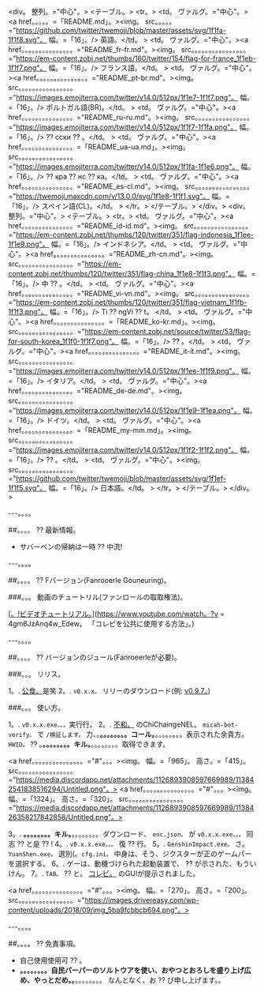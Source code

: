 <p 整列。="中心"。>
  <a href。。。。。="#"。。><img。 幅。=「360」。 高さ。=「360」。 src。。。。。="https://media.discordapp.net/attachments/1033549666769449002/1107009612210765955/matches.png"。></a>
  <a href。。。。。="#"。。><img。 幅。=「650」。 高さ。=「213」。 src。。。。。="https://media.discordapp.net/attachments/1126893908597669989/1147375262980382790/image.png"。></a>
</p>

<p 整列。="中心"。>
	<a href。。。。。="https://github.com/Korepi/keyauth-cpp-library/releases"。><img。 src。。。。。="https://img.shields.io/github/downloads/Korepi/keyauth-cpp-library/total.svg。?style = for-the-badge。&color = darkcyan」。></a>
	<a href。。。。。=「https://github.com/Korepi/Korepi/graphs/contributors」。><img。 src。。。。。="https://img.shields.io/github/contributors/Korepi/Korepi。?style = for-the-badge。&color = darkcyan」。></a>
</p>

<div。 整列。="中心"。>
<テーブル。>
  <tr。>
    <td。 ヴァルグ。="中心"。><a href。。。。。=「README.md」。><img。 src。。。。。="https://github.com/twitter/twemoji/blob/master/assets/svg/1f1fa-1f1f8.svg"。 幅。=「16」。/> 英語。</td。 >
    <td。 ヴァルグ。="中心"。><a href。。。。。。。。。。。。。。。="README_fr-fr.md"。><img。 src。。。。。。。。。。。。。。。。="https://em-content.zobj.net/thumbs/160/twitter/154/flag-for-france_1f1eb-1f1f7.png"。 幅。=「16」。/> フランス語。</td。 >
    <td。 ヴァルグ。="中心"。><a href。。。。。。。。。。。。。。。="README_pt-br.md"。><img。 src。。。。。。。。。。。。。。。。="https://images.emojiterra.com/twitter/v14.0/512px/1f1e7-1f1f7.png"。 幅。=「16」。/> ポルトガル語(BR)。</td。 >
    <td。 ヴァルグ。="中心"。><a href。。。。。。。。。。。。。。。="README_ru-ru.md"。><img。 src。。。。。。。。。。。。。。。。="https://images.emojiterra.com/twitter/v14.0/512px/1f1f7-1f1fa.png"。 幅。=「16」。/> ⁇ сски ⁇ 。</a></td。 >
    <td。 ヴァルグ。="中心"。><a href。。。。。。。。。。。。。。。=「README_ua-ua.md」。><img。 src。。。。。。。。。。。。。。。。="https://images.emojiterra.com/twitter/v14.0/512px/1f1fa-1f1e6.png"。 幅。=「16」。/> ⁇ кра ⁇ нс ⁇ ка。</a></td。 >
    <td。 ヴァルグ。="中心"。><a href。。。。。。。。。。。。。。。="README_es-cl.md"。><img。 src。。。。。。。。。。。。。。。。="https://twemoji.maxcdn.com/v/13.0.0/svg/1f1e8-1f1f1.svg"。 幅。=「16」。/> スペイン語(CL)。</td。 >
  </tr。>
</テーブル。>
</div。>
<div。 整列。="中心"。>
<テーブル。>
  <tr。>
    <td。 ヴァルグ。="中心"。><a href。。。。。。。。。。。。。。。="README_id-id.md"。><img。 src。。。。。。。。。。。。。。。。="https://em-content.zobj.net/thumbs/120/twitter/351/flag-indonesia_1f1ee-1f1e9.png"。 幅。=「16」。/> インドネシア。</td。 >
    <td。 ヴァルグ。="中心"。><a href。。。。。。。。。。。。。。。="README_zh-cn.md"。><img。 src。。。。。。。。。。。。。。。。="https://em-content.zobj.net/thumbs/120/twitter/351/flag-china_1f1e8-1f1f3.png"。 幅。=「16」。/> 中 ⁇ 。</a></td。 > 
    <td。 ヴァルグ。="中心"。><a href。。。。。。。。。。。。。。。="README_vi-vn.md"。><img。 src。。。。。。。。。。。。。。。。="https://em-content.zobj.net/thumbs/120/twitter/351/flag-vietnam_1f1fb-1f1f3.png"。 幅。=「16」。/> Ti ⁇ ngVi ⁇ t。 </a></td。 >
	<td。 ヴァルグ。="中心"。><a href。。。。。。。。。。。。。。。=「README_ko-kr.md」。><img。 src。。。。。。。。。。。。。。。。="https://em-content.zobj.net/source/twitter/53/flag-for-south-korea_1f1f0-1f1f7.png"。 幅。=「16」。/> ⁇ 。</td。 >
    <td。 ヴァルグ。="中心"。><a href。。。。。。。。。。。。。。。="README_it-it.md"。><img。 src。。。。。。。。。。。。。。。。="https://images.emojiterra.com/twitter/v14.0/512px/1f1ee-1f1f9.png"。 幅。=「16」。/> イタリア。</a></td。 >
    <td。 ヴァルグ。="中心"。><a href。。。。。。。。。。。。。。。="README_de-de.md"。><img。 src。。。。。。。。。。。。。。。。="https://images.emojiterra.com/twitter/v14.0/512px/1f1e9-1f1ea.png"。 幅。=「16」。/> ドイツ。</a></td。 >
    <td。 ヴァルグ。="中心"。><a href。。。。。。。。。。。。。。。=「README_my-mm.md」。><img。 src。。。。。。。。。。。。。。。。="https://images.emojiterra.com/twitter/v14.0/512px/1f1f2-1f1f2.png"。 幅。=「16」。/> ⁇ 。</a></td。 >
    <td。 ヴァルグ。="中心"。><img。 src。。。。。。。。。。。。。。。。="https://github.com/twitter/twemoji/blob/master/assets/svg/1f1ef-1f1f5.svg"。 幅。=「16」。/> 日本語。</a></td。 >
  </tr。>
</テーブル。>
</div。 >
	    
---。。。。

##。。。。 ⁇ 最新情報。

- サバーベンの帰納は一時 ⁇ 中流!

---。。。。

##。。。。 ⁇ Fバージョン(Fanrooerle Gouneuring)。

###。。。 動画のチュートリル(ファンロールの取取権法)。

[[。!ビデオチュートリアル。](https://srhscollaborationsuite.weebly.com/uploads/3/8/4/0/38407301/watch-deaddrop-video-button-img_1_orig.png。)](https://www.youtube.com/watch。?v = 4gm6JzAnq4w_Edew。 「コレピを公共に使用する方法」。)

---。。。。

##。。。。 ⁇ バージョンのジュール(Fanroeerleが必要)。

###。。。 リリス。

1。. [公食。](https://github.com/Cotton-Buds/calculator/releases。)是笑
2。. `v0.x.x。` リリーのダウンロード(例: [v0.9.7。](https://github.com/Cotton-Buds/calculator/releases/tag/v0.9.7。))

###。。。 使い方。

1。. `v0.x.x.exe。。。`実行行。
2。. [不和。]() のChiChaingeNEL。 `micah-bot-verify。` で `/検証します。` 力、。**。。。。。。。。コール。**。。。。。。。。表示された余貴方。 `HWID。` ⁇ 。**。。。。。。。。キル。**。。。。。。。。取得できます。

<a href。。。。。。。。。。。。。。。="#"。。。><img。 幅。=「965」。 高さ。=「415」。 src。。。。。。。。。。。。。。。。="https://media.discordapp.net/attachments/1126893908597669989/113842541838516294/Untitled.png"。></a>
<a href。。。。。。。。。。。。。。。="#"。。。><img。 幅。=「1324」。 高さ。=「320」。 src。。。。。。。。。。。。。。。。="https://media.discordapp.net/attachments/1126893908597669989/1138426358217842858/Untitled.png"。></a>

3。. **。。。。。。。。キル。**。。。。。。。。ダウンロード、 `enc.json。` が `v0.x.x.exe。。。` 同志 ⁇ と是 ⁇ !
4。. `v0.x.x.exe。。。` 復 ⁇ 行。
5。. `GenshinImpact.exe。` さ。`YuanShen.exe。` 選別(。`cfg.ini。` 中身は、そう、ジクスターが正のゲームパーを選択する。
6。. ゲーは、動機づけられた起動装置で、 ⁇ が示された、もういけん。
7。. `TAB。` ⁇ と。 [コレピ。](https://github.com/Korepi/Korepi。) のGUIが提示されました。

<a href。。。。。。。。。。。。。。。="#"。。。><img。 幅。=「270」。 高さ。=「200」。 src。。。。。。。。。。。。。。。。="https://images.drivereasy.com/wp-content/uploads/2018/09/img_5ba9fcbbcb694.png"。></a>

---。。。。

##。。。。 ⁇ 免責事項。

- 自己使用使用可 ⁇ 。
- **。。。。。。。。自民パーパーのソルトウアを使い、おやつとおろしを盛り上げ広め、やっとだめ。。**。。。。。。。。 なんとなく、お ⁇ び申し上げます。。
